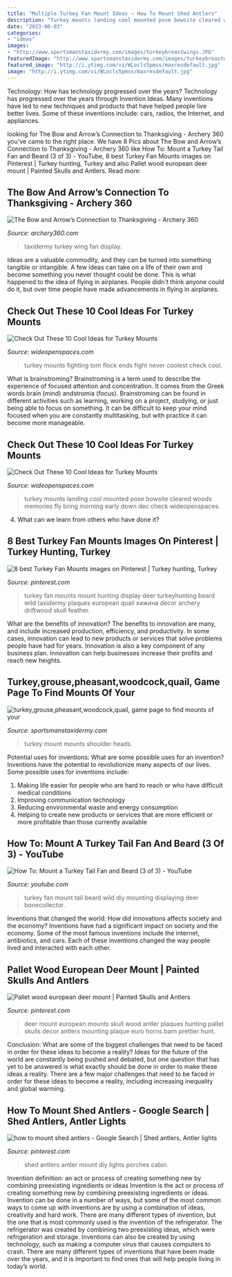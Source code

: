 ```yaml
---
title: "Multiple Turkey Fan Mount Ideas ~ How To Mount Shed Antlers"
description: "Turkey mounts landing cool mounted pose bowsite cleared woods memories fly bring morning early down dec check wideopenspaces"
date: "2023-06-03"
categories:
- "ideas"
images:
- "http://www.sportsmanstaxidermy.com/images/turkeybreastwings.JPG"
featuredImage: "http://www.sportsmanstaxidermy.com/images/turkeybreastwings.JPG"
featured_image: "http://i.ytimg.com/vi/WLocls5pmss/maxresdefault.jpg"
image: "http://i.ytimg.com/vi/WLocls5pmss/maxresdefault.jpg"
---
```



Technology: How has technology progressed over the years?
Technology has progressed over the years through Invention Ideas. Many inventions have led to new techniques and products that have helped people live better lives. Some of these inventions include: cars, radios, the Internet, and appliances.

	

		
looking for The Bow and Arrow’s Connection to Thanksgiving - Archery 360 you've came to the right place. We have 8 Pics about The Bow and Arrow’s Connection to Thanksgiving - Archery 360 like How To: Mount a Turkey Tail Fan and Beard (3 of 3) - YouTube, 8 best Turkey Fan Mounts images on Pinterest | Turkey hunting, Turkey and also Pallet wood european deer mount | Painted Skulls and Antlers. Read more:
		
    
## The Bow And Arrow’s Connection To Thanksgiving - Archery 360

<img loading=lazy src="http://archery360.com/wp-content/uploads/2013/11/Turkey-fan-wing-display-Photo-By-Taxidermy.net_.jpg" onerror="this.onerror=null;this.src='https://tse3.mm.bing.net/th?id=OIP.0VGiq99AszFpyYymdAJ8JwHaID&amp;pid=15.1';" alt="The Bow and Arrow’s Connection to Thanksgiving - Archery 360">

_Source: archery360.com_

>taxidermy turkey wing fan display. 

	

Ideas are a valuable commodity, and they can be turned into something tangible or intangible. A few ideas can take on a life of their own and become something you never thought could be done. This is what happened to the idea of flying in airplanes. People didn't think anyone could do it, but over time people have made advancements in flying in airplanes.

    
## Check Out These 10 Cool Ideas For Turkey Mounts

<img loading=lazy src="http://cdn0.wideopenspaces.com/wp-content/uploads/2015/10/tom-fighting-with-flock.jpg" onerror="this.onerror=null;this.src='https://tse3.mm.bing.net/th?id=OIP.cG1PLwrukaQg1oYzbchFagHaFj&amp;pid=15.1';" alt="Check Out These 10 Cool Ideas for Turkey Mounts">

_Source: wideopenspaces.com_

>turkey mounts fighting tom flock ends fight never coolest check cool. 

	

What is brainstroming?
Brainstroming is a term used to describe the experience of focused attention and concentration. It comes from the Greek words brain (mind) andstromia (focus). Brainstroming can be found in different activities such as learning, working on a project, studying, or just being able to focus on something. It can be difficult to keep your mind focused when you are constantly multitasking, but with practice it can become more manageable.

    
## Check Out These 10 Cool Ideas For Turkey Mounts

<img loading=lazy src="http://cdn0.wideopenspaces.com/wp-content/uploads/2015/10/landing.jpg" onerror="this.onerror=null;this.src='https://tse1.mm.bing.net/th?id=OIP.CDErI8yAxxJ0NOCPlru1_wHaE7&amp;pid=15.1';" alt="Check Out These 10 Cool Ideas for Turkey Mounts">

_Source: wideopenspaces.com_

>turkey mounts landing cool mounted pose bowsite cleared woods memories fly bring morning early down dec check wideopenspaces. 

	

4) What can we learn from others who have done it?

    
## 8 Best Turkey Fan Mounts Images On Pinterest | Turkey Hunting, Turkey

<img loading=lazy src="https://i.pinimg.com/736x/c0/57/d6/c057d6fc0430e10d02c13e6e3db2ea29--turkey-hunting-duck-hunting.jpg" onerror="this.onerror=null;this.src='https://tse4.mm.bing.net/th?id=OIP.xDyqQ9H0NBwlf161aRjhfQAAAA&amp;pid=15.1';" alt="8 best Turkey Fan Mounts images on Pinterest | Turkey hunting, Turkey">

_Source: pinterest.com_

>turkey fan mounts mount hunting display deer turkeyhunting beard wild taxidermy plaques european quail хижина decor archery driftwood skull feather. 

	

What are the benefits of innovation?
The benefits to innovation are many, and include increased production, efficiency, and productivity. In some cases, innovation can lead to new products or services that solve problems people have had for years. Innovation is also a key component of any business plan. Innovation can help businesses increase their profits and reach new heights.

    
## Turkey,grouse,pheasant,woodcock,quail, Game Page To Find Mounts Of Your

<img loading=lazy src="http://www.sportsmanstaxidermy.com/images/turkeybreastwings.JPG" onerror="this.onerror=null;this.src='https://tse2.mm.bing.net/th?id=OIP.9_Dd4039LzuMV43xPrQD0AHaGl&amp;pid=15.1';" alt="turkey,grouse,pheasant,woodcock,quail, game page to find mounts of your">

_Source: sportsmanstaxidermy.com_

>turkey mount mounts shoulder heads. 

	

Potential uses for inventions: What are some possible uses for an invention?
Inventions have the potential to revolutionize many aspects of our lives. Some possible uses for inventions include: 
1. Making life easier for people who are hard to reach or who have difficult medical conditions 
2. Improving communication technology 
3. Reducing environmental waste and energy consumption 
4. Helping to create new products or services that are more efficient or more profitable than those currently available 

    
## How To: Mount A Turkey Tail Fan And Beard (3 Of 3) - YouTube

<img loading=lazy src="http://i.ytimg.com/vi/WLocls5pmss/maxresdefault.jpg" onerror="this.onerror=null;this.src='https://tse4.mm.bing.net/th?id=OIP.haGdE1MVp8rz0oCGyvkpAAHaEK&amp;pid=15.1';" alt="How To: Mount a Turkey Tail Fan and Beard (3 of 3) - YouTube">

_Source: youtube.com_

>turkey fan mount tail beard wild diy mounting displaying deer bonecollector. 

	

Inventions that changed the world: How did innovations affects society and the economy?
Inventions have had a significant impact on society and the economy. Some of the most famous inventions include the internet, antibiotics, and cars. Each of these inventions changed the way people lived and interacted with each other.

    
## Pallet Wood European Deer Mount | Painted Skulls And Antlers

<img loading=lazy src="https://s-media-cache-ak0.pinimg.com/736x/c9/ab/c4/c9abc43a05922280aa1c5bfc6aa58918.jpg" onerror="this.onerror=null;this.src='https://tse1.mm.bing.net/th?id=OIP.EGXi2v-_TGXuOgG3Nlm9TQHaJ4&amp;pid=15.1';" alt="Pallet wood european deer mount | Painted Skulls and Antlers">

_Source: pinterest.com_

>deer mount european mounts skull wood antler plaques hunting pallet skulls decor antlers mounting plaque euro horns barn prettier hunt. 

	

Conclusion: What are some of the biggest challenges that need to be faced in order for these ideas to become a reality?
Ideas for the future of the world are constantly being pushed and debated, but one question that has yet to be answered is what exactly should be done in order to make these ideas a reality. There are a few major challenges that need to be faced in order for these ideas to become a reality, including increasing inequality and global warming.

    
## How To Mount Shed Antlers - Google Search | Shed Antlers, Antler Lights

<img loading=lazy src="https://i.pinimg.com/736x/92/83/34/928334112521032eb4cee19614110e45--shed-antlers-cabin-porches.jpg" onerror="this.onerror=null;this.src='https://tse2.mm.bing.net/th?id=OIP.2WMPuMKrdoH9dwpULDn5agHaFj&amp;pid=15.1';" alt="how to mount shed antlers - Google Search | Shed antlers, Antler lights">

_Source: pinterest.com_

>shed antlers antler mount diy lights porches cabin. 

	

Invention definition: an act or process of creating something new by combining preexisting ingredients or ideas
Invention is the act or process of creating something new by combining preexisting ingredients or ideas. Invention can be done in a number of ways, but some of the most common ways to come up with inventions are by using a combination of ideas, creativity and hard work. There are many different types of invention, but the one that is most commonly used is the invention of the refrigerator. The refrigerator was created by combining two preexisting ideas, which were refrigeration and storage. Inventions can also be created by using technology, such as making a computer virus that causes computers to crash. There are many different types of inventions that have been made over the years, and it is important to find ones that will help people living in today’s world.

